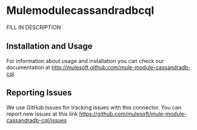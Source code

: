 
Mulemodulecassandradbcql
=========================

FILL IN DESCRIPTION

Installation and Usage
----------------------

For information about usage and installation you can check our documentation at http://mulesoft.github.com/mule-module-cassandradb-cql.

Reporting Issues
----------------

We use GitHub:Issues for tracking issues with this connector. You can report new issues at this link https://github.com/mulesoft/mule-module-cassandradb-cql/issues